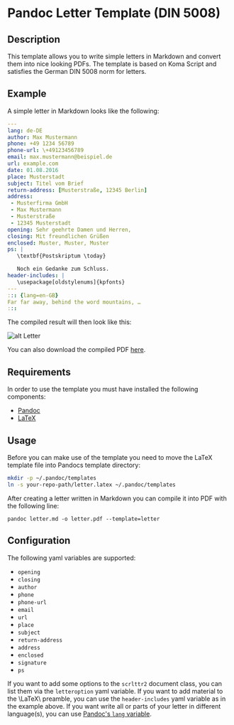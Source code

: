 # Pandoc Letter Template (DIN 5008)

## Description

This template allows you to write simple letters in Markdown and convert them
into nice looking PDFs. The template is based on Koma Script and satisfies
the German DIN 5008 norm for letters.


## Example

A simple letter in Markdown looks like the following:

```yaml
---
lang: de-DE
author: Max Mustermann
phone: +49 1234 56789
phone-url: \+49123456789
email: max.mustermann@beispiel.de
url: example.com
date: 01.08.2016
place: Musterstadt
subject: Titel vom Brief
return-address: [Musterstraße, 12345 Berlin]
address:
 - Musterfirma GmbH
 - Max Mustermann
 - Musterstraße
 - 12345 Musterstadt
opening: Sehr geehrte Damen und Herren,
closing: Mit freundlichen Grüßen
enclosed: Muster, Muster, Muster
ps: |
   \textbf{Postskriptum \today}

   Noch ein Gedanke zum Schluss.
header-includes: |
   \usepackage[oldstylenums]{kpfonts}
---
::: {lang=en-GB}
Far far away, behind the word mountains, …
:::
```

The compiled result will then look like this:

![alt Letter](/example/letter.png)

You can also download the compiled PDF [here](/example/letter.pdf).


## Requirements

In order to use the template you must have installed the following components:

- [Pandoc](http://pandoc.org/installing.html)
- [LaTeX](https://latex-project.org/ftp.html)


## Usage

Before you can make use of the template you need to move the LaTeX template file
into Pandocs template directory:

```bash
mkdir -p ~/.pandoc/templates
ln -s your-repo-path/letter.latex ~/.pandoc/templates
```

After creating a letter written in Markdown you can compile it into PDF with the
following line:

`pandoc letter.md -o letter.pdf --template=letter`


## Configuration

The following yaml variables are supported:

- `opening`
- `closing`
- `author`
- `phone`
- `phone-url`
- `email`
- `url`
- `place`
- `subject`
- `return-address`
- `address`
- `enclosed`
- `signature`
- `ps`

If you want to add some options to the `scrlttr2` document class, you can list
them via the `letteroption` yaml variable. If you want to add material to the
\LaTeX\ preamble, you can use the `header-includes` yaml variable as in the
example above. If you want write all or parts of your letter in different
language(s), you can use [Pandoc's `lang` variable](https://pandoc.org/MANUAL.html#language-variables).
